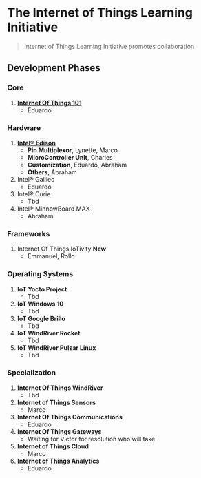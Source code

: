 The Internet of Things Learning Initiative
==

> Internet of Things Learning Initiative promotes collaboration 


## Development Phases

### Core
1. [**Internet Of Things 101**](https://theiotlearninginitiative.gitbooks.io/internetofthings101/)
   - Eduardo

### Hardware
1. [**Intel® Edison**](https://theiotlearninginitiative.gitbooks.io/inteledison/)
   - **Pin Multiplexor**, Lynette, Marco
   - **MicroController Unit**, Charles
   - **Customization**, Eduardo, Abraham
   - **Others**, Abraham
2. Intel® Galileo
   - Eduardo
3. Intel® Curie
   - Tbd
4. Intel® MinnowBoard MAX
   - Abraham

### Frameworks
1. Internet Of Things IoTivity **New**
   - Emmanuel, Rollo

### Operating Systems
1. **IoT Yocto Project**
   - Tbd
2. **IoT Windows 10**
   - Tbd
3. **IoT Google Brillo**
   - Tbd
4. **IoT WindRiver Rocket**
   - Tbd
5. **IoT WindRiver Pulsar Linux**
   - Tbd

### Specialization

1. **Internet Of Things WindRiver**
   - Tbd
2. **Internet of Things Sensors**
   - Marco
3. **Internet Of Things Communications**
   - Eduardo
4. **Internet Of Things Gateways**
   -  Waiting for Victor for resolution who will take
5. **Internet of Things Cloud**
   - Marco
6. **Internet of Things Analytics**
   - Eduardo
